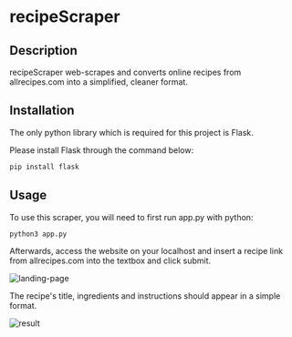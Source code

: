 # recipeScraper

## Description

recipeScraper web-scrapes and converts online recipes from allrecipes.com into a simplified, cleaner format.

## Installation

The only python library which is required for this project is Flask.

Please install Flask through the command below:

```bash
pip install flask
```

## Usage

To use this scraper, you will need to first run app.py with python:

```bash
python3 app.py
```

Afterwards, access the website on your localhost and insert a recipe link from allrecipes.com into the textbox and click submit.

![landing-page](https://imgur.com/a/JNYhTIs)

The recipe's title, ingredients and instructions should appear in a simple format.

![result](https://imgur.com/a/MkHPGEx)
